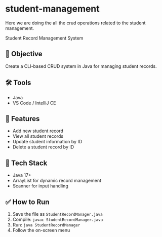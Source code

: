# student-management
Here we are doing the all the crud operations related to the student management.

Student Record Management System

## 📌 Objective
Create a CLI-based CRUD system in Java for managing student records.

## 🛠 Tools
- Java
- VS Code / IntelliJ CE

## 🧱 Features
- Add new student record
- View all student records
- Update student information by ID
- Delete a student record by ID

## 🧩 Tech Stack
- Java 17+
- ArrayList for dynamic record management
- Scanner for input handling

## ✅ How to Run
1. Save the file as `StudentRecordManager.java`
2. Compile: `javac StudentRecordManager.java`
3. Run: `java StudentRecordManager`
4. Follow the on-screen menu

